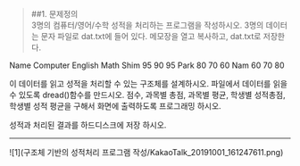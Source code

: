 > ##1. 문제정의  
3명의 컴퓨터/영어/수학 성적을 처리하는 프로그램을 작성하시오.
3명의 데이터는 문자 파일로 dat.txt에 들어 있다. 메모장을 열고 복사하고, dat.txt로 저장한다.

Name Computer English Math
Shim 95 90 95
Park  80 70 60
Nam 60 70 80

이 데이터를 읽고 성적을 처리할 수 있는 구조체를 설계하시오.
파일에서 데이터를 읽을 수 있도록 dread()함수를 만드시오.
점수, 과목별 총점, 과목별 평균, 학생별 성적총점, 학생별 성적 평균을 구해서 화면에 출력하도록 프로그래밍 하시오.

성적과 처리된 결과를 하드디스크에 저장 하시오.
* * *
![1](구조체 기반의 성적처리 프로그램 작성/KakaoTalk_20191001_161247611.png)
